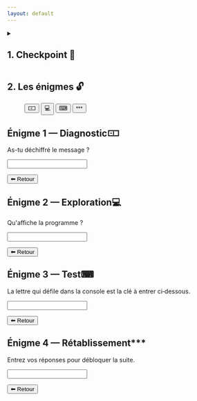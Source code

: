 ```yaml
---
layout: default
---
```

<details class="card">
    <summary><h2>1. Checkpoint <span class="right">🧰</span></h2></summary>
    <p>Agents du numérique,</p>
    <p>Vérifiez que vous avez :<br>
    <input type='checkbox'> 1 PC <br>
    <input type='checkbox'> 1 Micro:bit + câble<br>
    <input type='checkbox'> Des enveloppes avec fiche + QR
    </p>
</details>
<section class="card" id="enigmes">
  <h2>2. Les énigmes <span class="right">🔓</span></h2>
  <menu>
    <button class="enigme-btn" data-target="binaire" title="1">&#127032;</button>
    <button class="enigme-btn" data-target="python" title="2">💻</button>
    <button class="enigme-btn" data-target="microbit" title="3">&#9000;</button>
    <button class="enigme-btn" data-target="final" title="4">***</button>
  </menu>
</section>

<section class="card enigme hidden" id="binaire">
  <h2>Énigme 1 — Diagnostic<span class="right">&#127032;</span></h2>
  <p>As-tu déchiffré le message ?</p>
  <input type="text" />
    <p class="feedback muted"></p>
  <button class="back-btn">⬅ Retour</button>
</section>

<section class="card enigme hidden" id="python">
  <h2>Énigme 2 — Exploration<span class="right">💻</span></h2>
  <p>Qu'affiche la programme ?</p>
  <input type="text" />
    <p class="feedback muted"></p>
  <button class="back-btn">⬅ Retour</button>
</section>

<section class="card enigme hidden" id="microbit">
  <h2>Énigme 3 — Test<span class="right">&#9000;</span></h2>
  <p>La lettre qui défile dans la console est la clé à entrer ci‑dessous.</p>
  <input type="text" />
    <p class="feedback muted"></p>
  <button class="back-btn">⬅ Retour</button>
</section>

<section class="card enigme hidden" id="final">
  <h2>Énigme 4 — Rétablissement<span class="right">***</span></h2>
  <p>Entrez vos réponses pour débloquer la suite.</p>
  <input type="text" />
    <p class="feedback muted"></p>
  <button class="back-btn">⬅ Retour</button>
</section>

<script src="{{ site.baseurl }}/assets/js/sounds.js"></script>
<script src="{{ site.baseurl }}/assets/js/timer.js"></script>
<script src="{{ site.baseurl }}/assets/js/enigmesDisplay.js"></script>
<script src="{{ site.baseurl }}/assets/js/fl4g.js"></script>